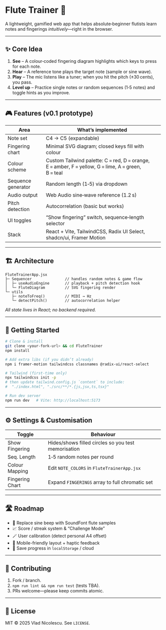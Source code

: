 

# Flute Trainer 🪈  
A lightweight, gamified web app that helps absolute‑beginner flutists learn notes and fingerings *intuitively*—right in the browser.

---

## ✨ Core Idea
1. **See** – A colour‑coded fingering diagram highlights which keys to press for each note.  
2. **Hear** – A reference tone plays the target note (sample or sine wave).  
3. **Play** – The mic listens like a tuner; when you hit the pitch (±30 cents), you pass.  
4. **Level up** – Practice single notes or random sequences (1‑5 notes) and toggle hints as you improve.

---

## 🎮 Features (v0.1 prototype)
| Area | What’s implemented |
|------|--------------------|
| Note set | C4 → C5 (expandable) |
| Fingering chart | Minimal SVG diagram; closed keys fill with colour |
| Colour scheme | Custom Tailwind palette: C = red, D = orange, E = amber, F = yellow, G = lime, A = green, B = teal |
| Sequence generator | Random length (1‑5) via dropdown |
| Audio output | Web Audio sine‑wave reference (1.2 s) |
| Pitch detection | Autocorrelation (basic but works) |
| UI toggles | “Show fingering” switch, sequence‑length selector |
| Stack | React + Vite, TailwindCSS, Radix UI Select, shadcn/ui, Framer Motion |

---

## 🏗️ Architecture
```
FluteTrainerApp.jsx
├─ Sequencer               // handles random notes & game flow
│  ├─ useAudioEngine       // playback + pitch detection hook
│  └─ FluteDiagram         // SVG fingering render
└─ utils
   ├─ noteToFreq()         // MIDI → Hz
   └─ detectPitch()        // autocorrelation helper
```

*All state lives in React; no backend required.*

---

## 🚀 Getting Started

```bash
# Clone & install
git clone <your‑fork‑url> && cd FluteTrainer
npm install

# Add extra libs (if you didn’t already)
npm i framer-motion tailwindcss classnames @radix-ui/react-select

# Tailwind (first‑time only)
npx tailwindcss init -p
# then update tailwind.config.js `content` to include:
#  "./index.html", "./src/**/*.{js,jsx,ts,tsx}"

# Run dev server
npm run dev   # Vite: http://localhost:5173
```

---

## ⚙️ Settings & Customisation
| Toggle | Behaviour |
|--------|-----------|
| Show Fingering | Hides/shows filled circles so you test memorisation |
| Seq. Length | 1‑5 random notes per round |
| Colour Mapping | Edit `NOTE_COLORS` in `FluteTrainerApp.jsx` |
| Fingering Chart | Expand `FINGERINGS` array to full chromatic set |

---

## 🛣 Roadmap
- 🎵 Replace sine beep with SoundFont flute samples  
- 📈 Score / streak system & “Challenge Mode”  
- 🪄 User calibration (detect personal A4 offset)  
- 📱 Mobile-friendly layout + haptic feedback  
- 💾 Save progress in `localStorage` / cloud

---

## 🤝 Contributing
1. Fork / branch.
2. `npm run lint && npm run test` (tests TBA).
3. PRs welcome—please keep commits atomic.

---

## 📝 License
MIT © 2025 Vlad Nicolescu. See `LICENSE`.
